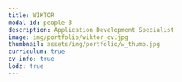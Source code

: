 ```yaml
---
title: WIKTOR 
modal-id: people-3
description: Application Development Specialist
image: img/portfolio/wiktor_cv.jpg
thumbnail: assets/img/portfolio/w_thumb.jpg
curriculum: true
cv-info: true
lodz: true
---
```


